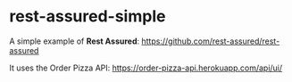 # rest-assured-simple

A simple example of **Rest Assured**: https://github.com/rest-assured/rest-assured

It uses the Order Pizza API: https://order-pizza-api.herokuapp.com/api/ui/
